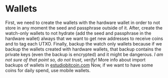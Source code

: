 # Wallets
First, we need to create the wallets with the hardware wallet in order to not store in any moment the seed and passphrase outside of it. 
After, create the watch-only wallets to not hydrate (add the seed and passphrase in the hardware wallet) always that we want to get new addresses to receive coins and to tag each UTXO.
Finally, backup the watch only wallets because if we backup the wallets created with hardware wallets, that backup contains the private keys (even the backup is encrypted) and it might be dangerous. *I am not sure of that point so, do not trust, verify!*
More info about import backups of wallets in [estudiobitcoin.com](https://estudiobitcoin.com/etiquetar-para-mantener-nuestra-privacidad-en-bitcoin/)
Now, if we want to have some coins for daily spend, use mobile wallets.